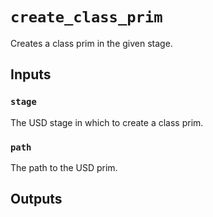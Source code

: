 # `create_class_prim`

Creates a class prim in the given stage.

## Inputs

### `stage`
The USD stage in which to create a class prim. 

### `path`
The path to the USD prim. 


## Outputs
